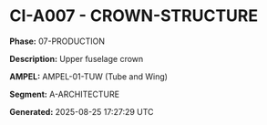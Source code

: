 # CI-A007 - CROWN-STRUCTURE

**Phase:** 07-PRODUCTION

**Description:** Upper fuselage crown

**AMPEL:** AMPEL-01-TUW (Tube and Wing)

**Segment:** A-ARCHITECTURE

**Generated:** 2025-08-25 17:27:29 UTC
